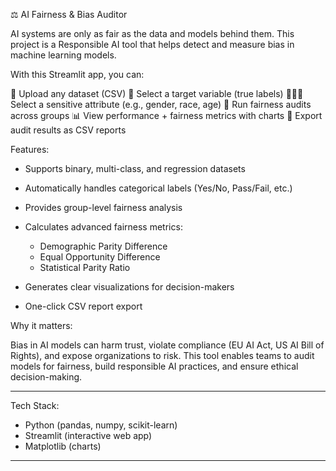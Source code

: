 ⚖️ AI Fairness & Bias Auditor

AI systems are only as fair as the data and models behind them.
This project is a Responsible AI tool that helps detect and measure bias in machine learning models.

With this Streamlit app, you can:

📂 Upload any dataset (CSV)
🎯 Select a target variable (true labels)
🧑‍🤝‍🧑 Select a sensitive attribute (e.g., gender, race, age)
🚀 Run fairness audits across groups
📊 View performance + fairness metrics with charts
💾 Export audit results as CSV reports

Features:

* Supports binary, multi-class, and regression datasets
* Automatically handles categorical labels (Yes/No, Pass/Fail, etc.)
* Provides group-level fairness analysis
* Calculates advanced fairness metrics:

  * Demographic Parity Difference
  * Equal Opportunity Difference
  * Statistical Parity Ratio
* Generates clear visualizations for decision-makers
* One-click CSV report export

Why it matters:

Bias in AI models can harm trust, violate compliance (EU AI Act, US AI Bill of Rights), and expose organizations to risk.
This tool enables teams to audit models for fairness, build responsible AI practices, and ensure ethical decision-making.

---

Tech Stack:

* Python (pandas, numpy, scikit-learn)
* Streamlit (interactive web app)
* Matplotlib (charts)

---
